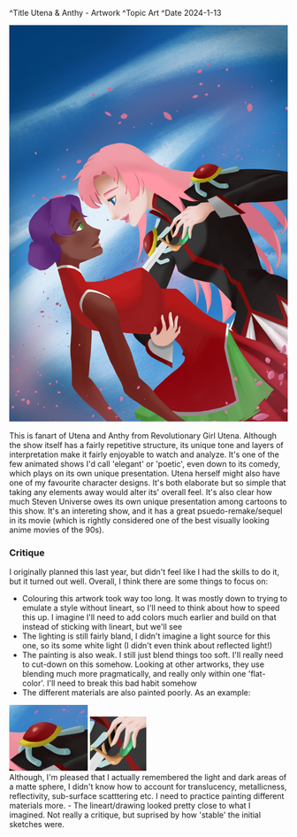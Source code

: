 ^Title Utena & Anthy - Artwork
^Topic Art
^Date 2024-1-13

<p align="center">
  <img src= "Art/2024-1-3.jpg" class = "mainImage"/>
</p>

This is fanart of Utena and Anthy from Revolutionary Girl Utena. Although the show itself has a fairly repetitive structure, its unique tone and layers of interpretation make it fairly enjoyable to watch and analyze. It's one of the few animated shows I'd call 'elegant' or 'poetic', even down to its comedy, which plays on its own unique presentation. Utena herself might also have one of my favourite character designs. It's both elaborate but so simple that taking any elements away would alter its' overall feel. It's also clear how much Steven Universe owes its own unique presentation among cartoons to this show. It's an intereting show, and it has a great psuedo-remake/sequel in its movie (which is rightly considered one of the best visually looking anime movies of the 90s).

### Critique
I originally planned this last year, but didn't feel like I had the skills to do it, but it turned out well. Overall, I think there are some things to focus on:

- Colouring this artwork took way too long. It was mostly down to trying to emulate a style without lineart, so I'll need to think about how to speed this up. I imagine I'll need to add colors much earlier and build on that instead of sticking with lineart, but we'll see
- The lighting is still fairly bland, I didn't imagine a light source for this one, so its some white light (I didn't even think about reflected light!)
- The painting is also weak. I still just blend things too soft. I'll really need to cut-down on this somehow. Looking at other artworks, they use blending much more pragmatically, and really only within one 'flat-color'. I'll need to break this bad habit somehow
- The different materials are also painted poorly. As an example:
<div display="flex" flex-direction= 'row' justify-content= 'center' >
  <img src= "Art/2024-1-13Crit1.jpg"/>
  <img src= "Art/2024-1-13Crit2.jpg"/>
</div>
Although, I'm pleased that I actually remembered the light and dark areas of a matte sphere, I didn't know how to account for translucency, metallicness, reflectivity, sub-surface scatttering etc. I need to practice painting different materials more. 
- The lineart/drawing looked pretty close to what I imagined. Not really a critique, but suprised by how 'stable' the initial sketches were.
